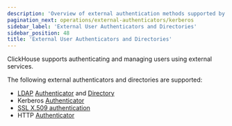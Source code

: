 ```yaml
---
description: 'Overview of external authentication methods supported by ClickHouse'
pagination_next: operations/external-authenticators/kerberos
sidebar_label: 'External User Authenticators and Directories'
sidebar_position: 48
title: 'External User Authenticators and Directories'
---
```



<SelfManaged />

ClickHouse supports authenticating and managing users using external services.

The following external authenticators and directories are supported:

- [LDAP](/operations/external-authenticators/ldap#ldap-external-authenticator) [Authenticator](./ldap.md#ldap-external-authenticator) and [Directory](./ldap.md#ldap-external-user-directory)
- Kerberos [Authenticator](/operations/external-authenticators/kerberos#kerberos-as-an-external-authenticator-for-existing-users)
- [SSL X.509 authentication](/operations/external-authenticators/ssl-x509)
- HTTP [Authenticator](./http.md)
